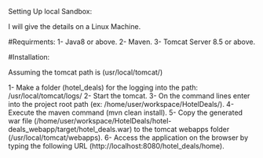Setting Up local Sandbox:

I will give the details on a Linux Machine.

#Requirments:
1- Java8 or above.
2- Maven.
3- Tomcat Server 8.5 or above.

#Installation:

Assuming the tomcat path is (usr/local/tomcat/)

1- Make a folder (hotel_deals) for the logging into the path: /usr/local/tomcat/logs/
2- Start the tomcat.
3- On the command lines enter into the project root path (ex: /home/user/workspace/HotelDeals/).
4- Execute the maven command (mvn clean install).
5- Copy the generated war file (/home/user/workspace/HotelDeals/hotel-deals_webapp/target/hotel_deals.war) to the tomcat webapps folder (/usr/local/tomcat/webapps).
6- Access the application on the browser by typing the following URL (http://localhost:8080/hotel_deals/home).

